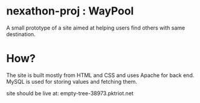 # nexathon-proj : WayPool

A small prototype of a site aimed at helping users find others with same destination.

# How?

The site is built mostly from HTML and CSS and uses Apache for back end. MySQL is used for storing values and fetching them.

site should be live at: empty-tree-38973.pktriot.net
